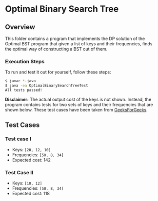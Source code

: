 # Optimal Binary Search Tree

## Overview

This folder contains a program that implements the DP solution of the Optimal
BST program that given a list of keys and their frequencies, finds the optimal
way of constructing a BST out of them.

### Execution Steps

To run and test it out for yourself, follow these steps:

```bash
$ javac *.java
$ java -ea OptimalBinarySearchTreeTest
All tests passed!
```

**Disclaimer:** The actual output cost of the keys is not shown. Instead, the
program contains tests for two sets of keys and their frequencies that are
shown below. These test cases have been taken from
[GeeksForGeeks](https://www.geeksforgeeks.org/optimal-binary-search-tree-dp-24/).

## Test Cases

### Test case I

- Keys: `[20, 12, 10]`
- Frequencies: `[50, 8, 34]`
- Expected cost: 142

### Test Case II

- Keys: `[10, 12]`
- Frequencies: `[50, 8, 34]`
- Expected cost: 118
